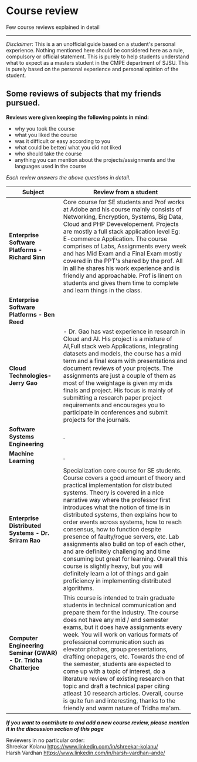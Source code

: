 
# Course review
Few course reviews explained in detail

- - - -
*Disclaimer*: This is a an unofficial guide based on a student's personal experience. Nothing mentioned here should be considered here as a rule, compulsory or official statement. This is purely to help students understand what to expect as a masters student in the CMPE department of SJSU. This is purely based on the personal experience and personal opinion of the student.


## Some reviews of subjects that my friends pursued.
__Reviews were given keeping the following points in mind:__
- why you took the course
- what you liked the course
- was it difficult or easy according to you
- what could be better/ what you did not liked
- who should take the course
- anything you can mention about the projects/assignments and the languages used in the course </br>

*Each review answers the above questions in detail.*

| Subject                                                         | Review from a student|
|-----------------------------------------------------------------|----------------------|
| __Enterprise Software Platforms - Richard Sinn__                | Core course for SE students and Prof works at Adobe and his course mainly consists of Networking, Encryption, Systems, Big Data, Cloud and PHP Devevelopement. Projects are mostly a full stack application level Eg: E-commerce Application. The course comprises of Labs, Assignments every week and has Mid Exam and a Final Exam mostly covered in the PPT's shared by the prof. All in all he shares his work experience and is friendly and approachable. Prof is linent on students and gives them time to complete and learn things in the class.|
| __Enterprise Software Platforms - Ben Reed__                    |  |
| __Cloud Technologies-Jerry Gao__                                | - Dr. Gao has vast experience in research in Cloud and AI. His project is a mixture of AI,Full stack web Applications, integrating datasets and models, the course has a mid term and a final exam with presentations and document reviews of your projects. The assignments are just a couple of them as most of the weightage is given my mids finals and project. His focus is mainly of submitting a research paper project requirements and encourages you to participate in conferences and submit projects for the journals.|
| __Software Systems Engineering__                                | .|
| __Machine Learning__                                            | .|
| __Enterprise Distributed Systems - Dr. Sriram Rao__             | Specialization core course for SE students. Course covers a good amount of theory and practical implementation for distributed systems. Theory is covered in a nice narrative way where the professor first introduces what the notion of time is in distributed systems, then explains how to order events across systems, how to reach consensus, how to function despite presence of faulty/rogue servers, etc. Lab assignments also build on top of each other, and are definitely challenging and time consuming but great for learning. Overall this course is slightly heavy, but you will definitely learn a lot of things and gain proficiency in implementing distributed algorithms.|
| __Computer Engineering Seminar (GWAR) - Dr. Tridha Chatterjee__ | This course is intended to train graduate students in technical communication and prepare them for the industry. The course does not have any mid / end semester exams, but it does have assignments every week. You will work on various formats of professional communication such as elevator pitches, group presentations, drafting onepagers, etc. Towards the end of the semester, students are expected to come up with a topic of interest, do a literature review of existing research on that topic and draft a technical paper citing atleast 10 research articles. Overall, course is quite fun and interesting, thanks to the friendly and warm nature of Tridha ma'am.|



__*If you want to contribute to and add a new course review, please mention it in the discussion section of this page*__

Reviewers in no particular order: </br>
Shreekar Kolanu https://www.linkedin.com/in/shreekar-kolanu/ </br>
Harsh Vardhan https://www.linkedin.com/in/harsh-vardhan-ande/ </br>

